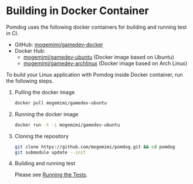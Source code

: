 # Building in Docker Container

Pomdog uses the following docker containers for building and running test in CI.

- GitHub: [mogemimi/gamedev-docker](https://github.com/mogemimi/gamedev-docker)
- Docker Hub:
  - [mogemimi/gamedev-ubuntu](https://hub.docker.com/r/mogemimi/gamedev-ubuntu) (Docker image based on Ubuntu)
  - [mogemimi/gamedev-archlinux](https://hub.docker.com/r/mogemimi/gamedev-archlinux) (Docker image based on Arch Linux)

To build your Linux application with Pomdog inside Docker container, run the following steps.

1. Pulling the docker image

    ```sh
    docker pull mogemimi/gamedev-ubuntu
    ```

2. Running the docker image

    ```sh
    docker run -t -i mogemimi/gamedev-ubuntu
    ```

3. Cloning the repository

    ```sh
    git clone https://github.com/mogemimi/pomdog.git && cd pomdog
    git submodule update --init
    ```

4. Building and running test

    Please see [Running the Tests](Running-the-Tests.md).
